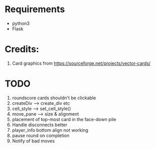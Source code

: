 
# Requirements

* python3
* Flask

# Credits:
1. Card graphics from
   https://sourceforge.net/projects/vector-cards/

# TODO

1. roundscore cards shouldn't be clickable
2. createDiv --> create_div etc
3. cell_style --> set_cell_style()
4. move_pane --> size & alignment
5. placement of top-most card in the face-down pile
6. Handle disconnects better
7. player_info bottom align not working
8. pause round on completion
9. Notify of bad moves
